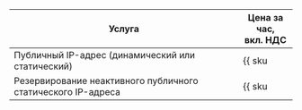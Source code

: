 | Услуга | Цена за час,<br>вкл. НДС |
| --- | --- |
| Публичный IP-адрес (динамический или статический) | {{ sku|KZT|network.public_fips|string }} |
| Резервирование неактивного публичного статического IP-адреса | {{ sku|KZT|network.public_fips.deallocated|string }} |
